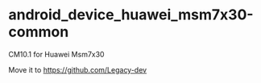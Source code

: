 android_device_huawei_msm7x30-common
====================================

CM10.1 for Huawei Msm7x30

Move it to https://github.com/Legacy-dev
